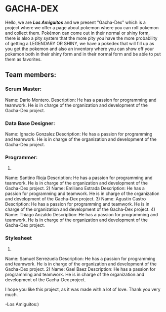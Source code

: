 # GACHA-DEX

Hello, we are ***Los Amiguitos*** and we present "Gacha-Dex" which is a project where we offer a page about pokemon where you can roll pokemon and collect them. Pokémon can come out in their normal or shiny form, there is also a pity system that the more pity you have the more probability of getting a LEGENDARY OR SHINY, we have a pokedex that will fill up as you get the pokemon and also an inventory where you can show off your pokemon both in their shiny form and in their normal form and be able to put them as favorites.

## Team members:

### Scrum Master:
Name: Dario Montero.
Description: He has a passion for programming and teamwork. He is in charge of the organization and development of the Gacha-Dex project.

### Data Base Designer:
Name: Ignacio Gonzalez
Description: He has a passion for programming and teamwork. He is in charge of the organization and development of the Gacha-Dex project.

### Programmer:
1)
Name: Santino Rioja
Description: He has a passion for programming and teamwork. He is in charge of the organization and development of the Gacha-Dex project.
2)
Name: Emiliano Estrada
Description: He has a passion for programming and teamwork. He is in charge of the organization and development of the Gacha-Dex project.
3)
Name: Agustin Castro
Description: He has a passion for programming and teamwork. He is in charge of the organization and development of the Gacha-Dex project.
4)
Name: Thiago Anzaldo
Description: He has a passion for programming and teamwork. He is in charge of the organization and development of the Gacha-Dex project.

### Stylesheet
1)
Name: Samuel Serrezuela
Description: He has a passion for programming and teamwork. He is in charge of the organization and development of the Gacha-Dex project.
2)
Name: Gael Baez
Description: He has a passion for programming and teamwork. He is in charge of the organization and development of the Gacha-Dex project.

I hope you like this project, as it was made with a lot of love. Thank you very much.
						
-Los Amiguitos:)
